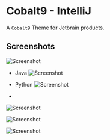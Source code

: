 # Cobalt9 - IntelliJ


A `Cobalt9` Theme for Jetbrain products.


## Screenshots

![Screenshot](https://plugins.jetbrains.com/files/14645/93-page/image46.png)

* Java
![Screenshot](https://plugins.jetbrains.com/files/14645/93-page/image46.png)

* Python
![Screenshot](https://plugins.jetbrains.com/files/14645/93-page/image46.png)

* 
![Screenshot](https://plugins.jetbrains.com/files/14645/93-page/image46.png)

![Screenshot](https://plugins.jetbrains.com/files/14645/93-page/image46.png)

![Screenshot](https://plugins.jetbrains.com/files/14645/93-page/image46.png)
